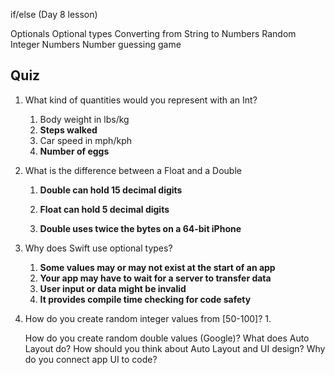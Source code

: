 

if/else (Day 8 lesson)

Optionals 
Optional types
Converting from String to Numbers
Random Integer Numbers
Number guessing game

## Quiz ##

1. What kind of quantities would you represent with an Int?
	1. Body weight in lbs/kg
	2. **Steps walked**
	3. Car speed in mph/kph
	4. **Number of eggs**

2. What is the difference between a Float and a Double

	1. **Double can hold 15 decimal digits**

	2. **Float can hold 5 decimal digits**

	3. **Double uses twice the bytes on a 64-bit iPhone**

3. Why does Swift use optional types?
	1. **Some values may or may not exist at the start of an app**
	2. **Your app may have to wait for a server to transfer data**
	3. **User input or data might be invalid**
	4. **It provides compile time checking for code safety**
4. How do you create random integer values from [50-100]?
	1. 
	
	How do you create random double values (Google)?
	What does Auto Layout do?
	How should you think about Auto Layout and UI design?
	Why do you connect app UI to code?